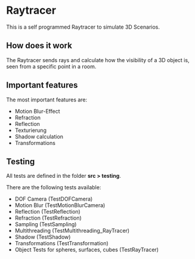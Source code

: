 # Raytracer

This is a self programmed Raytracer to simulate 3D Scenarios.

## How does it work
The Raytracer sends rays and calculate how the visibility of a 3D object is, seen from a specific point in a room.

## Important features
The most important features are:

* Motion Blur-Effect
* Refraction
* Reflection
* Texturierung
* Shadow calculation
* Transformations

## Testing
All tests are defined in the folder **src > testing**.

There are the following tests available:

* DOF Camera (TestDOFCamera)
* Motion Blur (TestMotionBlurCamera)
* Reflection (TestReflection)
* Refraction (TestRefraction)
* Sampling (TestSampling)
* Multithreading (TestMultithreading_RayTracer)
* Shadow (TestShadow)
* Transformations (TestTransformation)
* Object Tests for spheres, surfaces, cubes (TestRayTracer)

